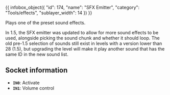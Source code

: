 {{ infobox_object({
	"id": 174,
	"name": "SFX Emitter",
	"category": "Tools/effects",
	"sublayer_width": 14
}) }}

Plays one of the preset sound effects.

In 1.5, the SFX emitter was updated to allow for more sound effects to be used, alongside picking the sound chunk and whether it should loop. The old pre-1.5 selection of sounds still exist in levels with a version lower than 28 (1.5), but upgrading the level will make it play another sound that has the same ID in the new sound list.

## Socket information
- **`IN0`**: Activate
- **`IN1`**: Volume control
